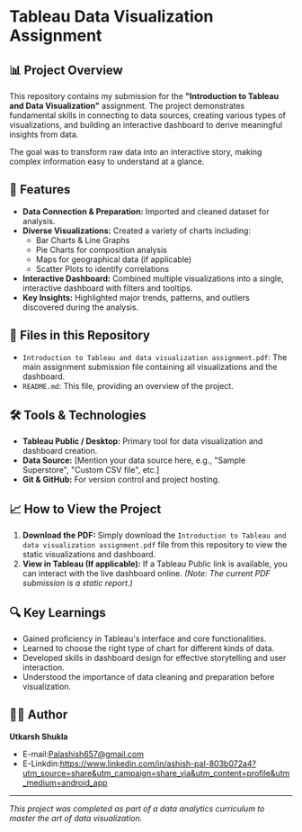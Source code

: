 # Tableau Data Visualization Assignment

## 📊 Project Overview
This repository contains my submission for the **"Introduction to Tableau and Data Visualization"** assignment. The project demonstrates fundamental skills in connecting to data sources, creating various types of visualizations, and building an interactive dashboard to derive meaningful insights from data.

The goal was to transform raw data into an interactive story, making complex information easy to understand at a glance.

## 🚀 Features
- **Data Connection & Preparation:** Imported and cleaned dataset for analysis.
- **Diverse Visualizations:** Created a variety of charts including:
  - Bar Charts & Line Graphs
  - Pie Charts for composition analysis
  - Maps for geographical data (if applicable)
  - Scatter Plots to identify correlations
- **Interactive Dashboard:** Combined multiple visualizations into a single, interactive dashboard with filters and tooltips.
- **Key Insights:** Highlighted major trends, patterns, and outliers discovered during the analysis.

## 📁 Files in this Repository
- `Introduction to Tableau and data visualization assignment.pdf`: The main assignment submission file containing all visualizations and the dashboard.
- `README.md`: This file, providing an overview of the project.

## 🛠️ Tools & Technologies
- **Tableau Public / Desktop:** Primary tool for data visualization and dashboard creation.
- **Data Source:** [Mention your data source here, e.g., "Sample Superstore", "Custom CSV file", etc.]
- **Git & GitHub:** For version control and project hosting.

## 📈 How to View the Project
1. **Download the PDF:** Simply download the `Introduction to Tableau and data visualization assignment.pdf` file from this repository to view the static visualizations and dashboard.
2. **View in Tableau (If applicable):** If a Tableau Public link is available, you can interact with the live dashboard online. *(Note: The current PDF submission is a static report.)*



## 🔍 Key Learnings
- Gained proficiency in Tableau's interface and core functionalities.
- Learned to choose the right type of chart for different kinds of data.
- Developed skills in dashboard design for effective storytelling and user interaction.
- Understood the importance of data cleaning and preparation before visualization.

## 👨‍💻 Author
**Utkarsh Shukla**
- E-mail:Palashish657@gmail.com
- E-Linkdin:https://www.linkedin.com/in/ashish-pal-803b072a4?utm_source=share&utm_campaign=share_via&utm_content=profile&utm_medium=android_app

---
*This project was completed as part of a data analytics curriculum to master the art of data visualization.*
